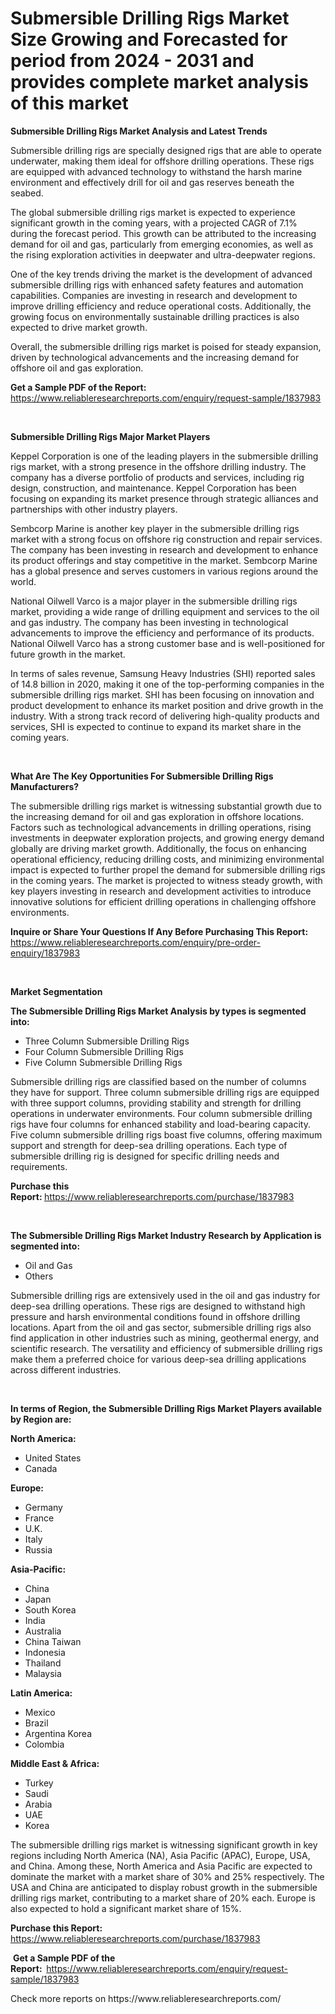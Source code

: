 <p><h1>Submersible Drilling Rigs Market Size Growing and Forecasted for period from 2024 - 2031 and provides complete market analysis of this market</h1></p><p><strong>Submersible Drilling Rigs Market Analysis and Latest Trends</strong></p>
<p><p>Submersible drilling rigs are specially designed rigs that are able to operate underwater, making them ideal for offshore drilling operations. These rigs are equipped with advanced technology to withstand the harsh marine environment and effectively drill for oil and gas reserves beneath the seabed.</p><p>The global submersible drilling rigs market is expected to experience significant growth in the coming years, with a projected CAGR of 7.1% during the forecast period. This growth can be attributed to the increasing demand for oil and gas, particularly from emerging economies, as well as the rising exploration activities in deepwater and ultra-deepwater regions.</p><p>One of the key trends driving the market is the development of advanced submersible drilling rigs with enhanced safety features and automation capabilities. Companies are investing in research and development to improve drilling efficiency and reduce operational costs. Additionally, the growing focus on environmentally sustainable drilling practices is also expected to drive market growth.</p><p>Overall, the submersible drilling rigs market is poised for steady expansion, driven by technological advancements and the increasing demand for offshore oil and gas exploration.</p></p>
<p><strong>Get a Sample PDF of the Report:&nbsp;</strong> <a href="https://www.reliableresearchreports.com/enquiry/request-sample/1837983">https://www.reliableresearchreports.com/enquiry/request-sample/1837983</a></p>
<p>&nbsp;</p>
<p><strong>Submersible Drilling Rigs Major Market Players</strong></p>
<p><p>Keppel Corporation is one of the leading players in the submersible drilling rigs market, with a strong presence in the offshore drilling industry. The company has a diverse portfolio of products and services, including rig design, construction, and maintenance. Keppel Corporation has been focusing on expanding its market presence through strategic alliances and partnerships with other industry players.</p><p>Sembcorp Marine is another key player in the submersible drilling rigs market with a strong focus on offshore rig construction and repair services. The company has been investing in research and development to enhance its product offerings and stay competitive in the market. Sembcorp Marine has a global presence and serves customers in various regions around the world.</p><p>National Oilwell Varco is a major player in the submersible drilling rigs market, providing a wide range of drilling equipment and services to the oil and gas industry. The company has been investing in technological advancements to improve the efficiency and performance of its products. National Oilwell Varco has a strong customer base and is well-positioned for future growth in the market.</p><p>In terms of sales revenue, Samsung Heavy Industries (SHI) reported sales of 14.8 billion in 2020, making it one of the top-performing companies in the submersible drilling rigs market. SHI has been focusing on innovation and product development to enhance its market position and drive growth in the industry. With a strong track record of delivering high-quality products and services, SHI is expected to continue to expand its market share in the coming years.</p></p>
<p>&nbsp;</p>
<p><strong>What Are The Key Opportunities For Submersible Drilling Rigs Manufacturers?</strong></p>
<p><p>The submersible drilling rigs market is witnessing substantial growth due to the increasing demand for oil and gas exploration in offshore locations. Factors such as technological advancements in drilling operations, rising investments in deepwater exploration projects, and growing energy demand globally are driving market growth. Additionally, the focus on enhancing operational efficiency, reducing drilling costs, and minimizing environmental impact is expected to further propel the demand for submersible drilling rigs in the coming years. The market is projected to witness steady growth, with key players investing in research and development activities to introduce innovative solutions for efficient drilling operations in challenging offshore environments.</p></p>
<p><strong>Inquire or Share Your Questions If Any Before Purchasing This Report:</strong> <a href="https://www.reliableresearchreports.com/enquiry/pre-order-enquiry/1837983">https://www.reliableresearchreports.com/enquiry/pre-order-enquiry/1837983</a></p>
<p>&nbsp;</p>
<p><strong>Market Segmentation</strong></p>
<p><strong>The Submersible Drilling Rigs Market Analysis by types is segmented into:</strong></p>
<p><ul><li>Three Column Submersible Drilling Rigs</li><li>Four Column Submersible Drilling Rigs</li><li>Five Column Submersible Drilling Rigs</li></ul></p>
<p><p>Submersible drilling rigs are classified based on the number of columns they have for support. Three column submersible drilling rigs are equipped with three support columns, providing stability and strength for drilling operations in underwater environments. Four column submersible drilling rigs have four columns for enhanced stability and load-bearing capacity. Five column submersible drilling rigs boast five columns, offering maximum support and strength for deep-sea drilling operations. Each type of submersible drilling rig is designed for specific drilling needs and requirements.</p></p>
<p><strong>Purchase this Report:&nbsp;</strong><a href="https://www.reliableresearchreports.com/purchase/1837983">https://www.reliableresearchreports.com/purchase/1837983</a></p>
<p>&nbsp;</p>
<p><strong>The Submersible Drilling Rigs Market Industry Research by Application is segmented into:</strong></p>
<p><ul><li>Oil and Gas</li><li>Others</li></ul></p>
<p><p>Submersible drilling rigs are extensively used in the oil and gas industry for deep-sea drilling operations. These rigs are designed to withstand high pressure and harsh environmental conditions found in offshore drilling locations. Apart from the oil and gas sector, submersible drilling rigs also find application in other industries such as mining, geothermal energy, and scientific research. The versatility and efficiency of submersible drilling rigs make them a preferred choice for various deep-sea drilling applications across different industries.</p></p>
<p>&nbsp;</p>
<p><strong>In terms of Region, the Submersible Drilling Rigs Market Players available by Region are:</strong></p>
<p>
    <p> <strong> North America: </strong>
        <ul>
            <li>United States</li>
            <li>Canada</li>
        </ul>
        </p> 
    <p> <strong> Europe: </strong>
        <ul>
            <li>Germany</li>
            <li>France</li>
            <li>U.K.</li>
            <li>Italy</li>
            <li>Russia</li>
        </ul>
        </p> 
    <p> <strong> Asia-Pacific: </strong>
        <ul>
            <li>China</li>
            <li>Japan</li>
            <li>South Korea</li>
            <li>India</li>
            <li>Australia</li>
            <li>China Taiwan</li>
            <li>Indonesia</li>
            <li>Thailand</li>
            <li>Malaysia</li>
        </ul>
        </p> 
    <p> <strong> Latin America: </strong>
        <ul>
            <li>Mexico</li>
            <li>Brazil</li>
            <li>Argentina Korea</li>
            <li>Colombia</li>
        </ul>
        </p> 
    <p> <strong> Middle East & Africa: </strong>
        <ul>
            <li>Turkey</li>
            <li>Saudi</li>
            <li>Arabia</li>
            <li>UAE</li>
            <li>Korea</li>
        </ul>
    </p>
    </p>
<p><p>The submersible drilling rigs market is witnessing significant growth in key regions including North America (NA), Asia Pacific (APAC), Europe, USA, and China. Among these, North America and Asia Pacific are expected to dominate the market with a market share of 30% and 25% respectively. The USA and China are anticipated to display robust growth in the submersible drilling rigs market, contributing to a market share of 20% each. Europe is also expected to hold a significant market share of 15%.</p></p>
<p><strong>Purchase this Report: </strong><a href="https://www.reliableresearchreports.com/purchase/1837983">https://www.reliableresearchreports.com/purchase/1837983</a></p>
<p>&nbsp;<strong>Get a Sample PDF of the Report:&nbsp;&nbsp;</strong><a href="https://www.reliableresearchreports.com/enquiry/request-sample/1837983">https://www.reliableresearchreports.com/enquiry/request-sample/1837983</a></p>
<p><strong></strong></p>
<p>Check more reports on https://www.reliableresearchreports.com/</p>